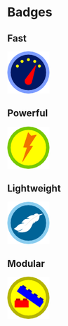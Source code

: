 # Badges

## Fast
![Fast](png/fast-96x96.png)

## Powerful
![Powerful](png/powerful-96x96.png)

## Lightweight
![Lightweight](png/lightweight-96x96.png)

## Modular
![Modular](png/modular-96x96.png)
